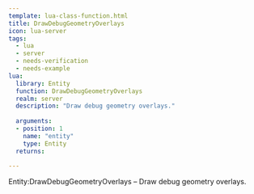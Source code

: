 ```yaml
---
template: lua-class-function.html
title: DrawDebugGeometryOverlays
icon: lua-server
tags:
  - lua
  - server
  - needs-verification
  - needs-example
lua:
  library: Entity
  function: DrawDebugGeometryOverlays
  realm: server
  description: "Draw debug geometry overlays."
  
  arguments:
  - position: 1
    name: "entity"
    type: Entity
  returns:
    
---
```


<div class="lua__search__keywords">
Entity:DrawDebugGeometryOverlays &#x2013; Draw debug geometry overlays.
</div>
